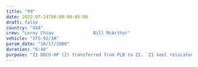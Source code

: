 ```yaml
---
title: "99"
date: 2022-07-24T00:00:00-05:00
draft: false
country: "USA"
crew: "Leroy Chiao               Bill McArthur"
vehicle: "STS-92/3A"
param_date: "10/17/2000"
duration: "6:48"
purpose: "Z1 DDCU-HP (2) transferred from PLB to Z1.  Z1 keel relocated.  Z1-P6 launch locks released.  PMA2-Z1 cables reconfigured.  2nd tool box relocated from PLB to Z1.  Airlock depress valve cover lost"
---
```

